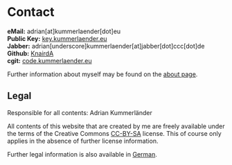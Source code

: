 # Contact

**eMail:** adrian[at]kummerlaender[dot]eu  
**Public Key:** [key.kummerlaender.eu](http://key.kummerlaender.eu)  
**Jabber:** adrian[underscore]kummerlaender[at]jabber[dot]ccc[dot]de  
**Github:** [KnairdA](https://github.com/KnairdA)  
**cgit:** [code.kummerlaender.eu](http://code.kummerlaender.eu)

Further information about myself may be found on the [about page](/page/about).

## Legal

Responsible for all contents: Adrian Kummerländer

All contents of this website that are created by me are freely available under the terms of the Creative Commons [CC-BY-SA] license. This of course only applies in the absence of further license information.

Further legal information is also available in [German].

[eurid.eu]: http://www.eurid.eu/en/whois-search
[CC-BY-SA]: http://creativecommons.org/licenses/by-sa/3.0/
[German]: /page/impressum
